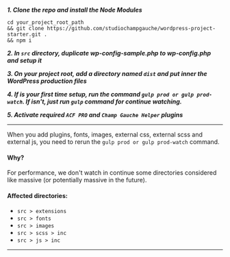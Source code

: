 ***1. Clone the repo and install the Node Modules***

```
cd your_project_root_path
&& git clone https://github.com/studiochampgauche/wordpress-project-starter.git .
&& npm i
```

***2. In `src` directory, duplicate wp-config-sample.php to wp-config.php and setup it***

***3. On your project root, add a directory named `dist` and put inner the WordPress production files***

***4. If is your first time setup, run the command `gulp prod or gulp prod-watch`. If isn't, just run `gulp` command for continue watching.***

***5. Activate required `ACF PRO` and `Champ Gauche Helper` plugins***

___

When you add plugins, fonts, images, external css, external scss and external js, you need to rerun the `gulp prod or gulp prod-watch` command.

#### Why?
For performance, we don't watch in continue some directories considered like massive (or potentially massive in the future).

#### Affected directories:
- `src > extensions`
- `src > fonts`
- `src > images`
- `src > scss > inc`
- `src > js > inc`
___